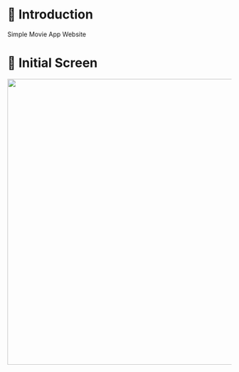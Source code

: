 # 👥 Introduction 
Simple Movie App Website

# 👀 Initial Screen
<img width="643" src="https://user-images.githubusercontent.com/87024040/198870055-43c182a5-ae3c-49a3-bf02-fa28e94265f1.gif">

